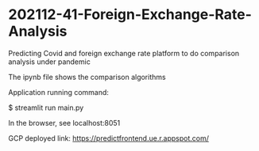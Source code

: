 # 202112-41-Foreign-Exchange-Rate-Analysis
Predicting Covid and foreign exchange rate platform to do comparison analysis under pandemic

The ipynb file shows the comparison algorithms

Application running command:

$ streamlit run main.py


In the browser, see
localhost:8051


GCP deployed link:
https://predictfrontend.ue.r.appspot.com/
